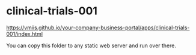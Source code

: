 # clinical-trials-001

https://vmiis.github.io/your-company-business-portal/apps/clinical-trials-001/index.html


You can copy this folder to any static web server and run over there.

